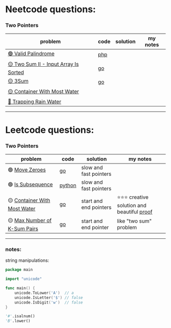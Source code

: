 # Neetcode questions:

### Two Pointers

| problem                                                                                                  | code                                                                                                  | solution | my notes |
| -------------------------------------------------------------------------------------------------------- | ----------------------------------------------------------------------------------------------------- | -------- | -------- |
| [🟢 Valid Palindrome](https://leetcode.com/problems/valid-palindrome/)                                   | [php](https://github.com/shayansm2/leetcodeSolutions/blob/main/src/easy/ValidPalindrome.php)          |
| [🟡 Two Sum II - Input Array Is Sorted](https://leetcode.com/problems/two-sum-ii-input-array-is-sorted/) | [go](https://github.com/shayansm2/leetcodeSolutions/blob/main/src/medium/TwoSumInputArrayIsSorted.go) |
| [🟡 3Sum](https://leetcode.com/problems/3sum/)                                                           | [go](https://github.com/shayansm2/leetcodeSolutions/blob/main/src/medium/3Sum.go)                     |
| [🟡 Container With Most Water](https://leetcode.com/problems/container-with-most-water/)                 |
| [🔴 Trapping Rain Water](https://leetcode.com/problems/trapping-rain-water/)                             |

---

# Leetcode questions:

### Two Pointers

| problem                                                                                  | code                                                                                                          | solution               | my notes                                                                                                                                                                                                                 |
| ---------------------------------------------------------------------------------------- | ------------------------------------------------------------------------------------------------------------- | ---------------------- | ------------------------------------------------------------------------------------------------------------------------------------------------------------------------------------------------------------------------ |
| 🟢 [Move Zeroes](https://leetcode.com/problems/move-zeroes/)                             | [go](https://github.com/shayansm2/leetcodeSolutions/blob/main/src/easy/MoveZeroesTwoPointer.go)               | slow and fast pointers |
| 🟢 [Is Subsequence](https://leetcode.com/problems/is-subsequence/)                       | [python](https://github.com/shayansm2/leetcodeSolutions/blob/main/src/easy/IsSubsequence.py)                  | slow and fast pointers |
| 🟡 [Container With Most Water](https://leetcode.com/problems/container-with-most-water/) | [go](https://github.com/shayansm2/leetcodeSolutions/blob/main/src/medium/ContainerWithMostWaterTwoPointer.go) | start and end pointers | ⭐⭐⭐ creative solution and beautiful [proof](https://leetcode.com/problems/container-with-most-water/solutions/6099/yet-another-way-to-see-what-happens-in-the-o-n-algorithm/?envType=study-plan-v2&envId=leetcode-75) |
| 🟡 [Max Number of K-Sum Pairs](https://leetcode.com/problems/max-number-of-k-sum-pairs/) | [go](https://github.com/shayansm2/leetcodeSolutions/blob/main/src/medium/MaxNumberKSumPairs.go)               | start and end pointer  | like "two sum" problem                                                                                                                                                                                                   |

---

### notes:

string manipulations:

```go
package main

import "unicode"

func main() {
	unicode.ToLower('A')  // a
	unicode.IsLetter('$') // false
	unicode.IsDigit('w')  // false
}
```

```python
'#'.isalnum()
'B'.lower()
```

